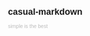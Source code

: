 
<!DOCTYPE html>
<title>Casual-Markdown</title>
<meta name="viewport" content="width=device-width, initial-scale=1">
<link rel="stylesheet" href="https://cdn.jsdelivr.net/gh/casualwriter/casual-markdown/dist/casual-markdown.css">
<script src="https://cdn.jsdelivr.net/gh/casualwriter/casual-markdown/dist/casual-markdown.js"></script>
<style>  
body { font-family:Verdana,sans-serif; font-size:14px; line-height:1.5; margin:0; }
a 	 { background:transparent; text-decoration:none; color:grey } a:hover { background:#ffd700 }
nav p  { border-bottom:1px dotted grey; padding:4px; font-weight:700 }
nav li { margin-left:12px }

#header { background:grey; color:white; width:100%; height:60px; }
#title  { float:left;font-size:18px; font-weight:700; padding:8px  }
#subtitle { font-size:75%; padding:8px; color:#bbb }
#menu button, #menu a  { font-family:Verdana,Arial; border:none; padding:4px 8px; color:inherit; background:inherit; }
#menu button:hover, #menu a:hover { color:#222; background:#ffd700 }
#left-panel 	{ position:absolute; left:0; width:340px; top:60px; padding:8px }
#right-panel 	{ position:absolute; right:0; left:360px; top:60px; border-left:1px solid grey; padding:8px 16px }

.dark, .dark pre, .dark code, .dark blockquote { background:#333!important; color:#ccc!important }
.dark #header { background:#444 }  .dark a { color:#eee }
.dark th, .dark tr:nth-child(even) {color:#333}

@media print{
  #header, #left-panel { display:none!important }
  #right-panel { position:relative; width:100%!important; left:0px!important; top:0px; border:none; height:auto; overflow:hidden }
}

@media screen and (min-width: 600px) and (max-width: 900px){ 
  #header { width:100%; height:80px; }
  #left-panel 	{ display:none; position:absolute; left:0px!important; width:100%!important; top:80px; padding:4px 8px }
  #right-panel 	{ position:absolute; left:0px!important; width:100%; top:80px; overflow:auto; padding:4px 8px }
}
@media screen and (max-width: 600px) {
  #header { width:100%; height:100px; }
  #left-panel 	{ display:none; position:absolute; left:0px!important; width:100%!important; top:100px; padding:4px 8px }
  #right-panel 	{ position:absolute; left:0px!important; width:100%; top:100px; overflow:auto; padding:4px 8px }
}
</style>

<body>

<div id=header>
  <span id=menu style="float:right; padding:12px"></span>
  <span id=heading style="float:left">
   <span id=title>casual-markdown</span> 
   <p id=subtitle>simple is the best</p>
  </span>
</div>

<div id=content>
  <div id="left-panel" style=""></div>
  <div id="right-panel" style="display:none"></div>
</div>

<button style="display:none" onclick="toggleHTML()" accesskey=s>ShowHTML</button> 
<button style="display:none" onclick="darkmode()" accesskey=k>Dark</button> 

<script>
/*****************************************************************************
 * casual-markdown-page - markdown as blog
 * last updated on 2022/08/24, v0.60, supprot nav, home, theme and customized style 
 *
 * Copyright (c) 2022, Casualwriter (MIT Licensed)
 * https://github.com/casualwriter/casual-markdown-blog
*****************************************************************************/

//=== toggle HTML in right-panel. (this is a hidden function for developer)
function toggleHTML() {
  var html = document.getElementById('right-panel').innerHTML
  if (html.substr(0,5)==='<xmp>') {
     document.getElementById('right-panel').innerHTML = html.substr(5, html.length-11)
  } else {
     document.getElementById('right-panel').innerHTML = '<xmp>' + html.replace(/xmp\>/g,'xmp&gt;') + '</xmp>' 
  }
}

//=== apply dark mode style
function darkmode() {
  document.body.className = (document.body.className==='dark'? md.yaml.theme || '' : 'dark' )
}

//=== load post from markdown file. 
md.load = function (mdfile) { 
  var txt, xmlhttp = new XMLHttpRequest();
  xmlhttp.onload = function (e) {
    if (this.status == '404' ) {
      alert('Oops..., Page not found!' )
    } else {
      txt =  this.responseText.replace(/\[(.*?)\]\((.*?\.md)\)/gm, '<a href=# onclick="md.load(this.title)" title="$2">$1</a>')
      document.getElementById('md-post').innerHTML = md.html(txt) + '<br>'
      document.getElementById('right-panel').scrollTop = 0
      md.showTags(mdfile)
    }
  }
  xmlhttp.open("GET", mdfile, true)
  xmlhttp.send();
}

//=== show tags for md post
md.showTags = function (file) {
  var post = md.posts.find( function(p){return p.file===file} )
  var title = document.getElementById('md-post').querySelector('h1,h2,h3,h4')

  if (post && title) {
    var node = document.createElement("p");
    var html = '<span class="post-date">Date: ' + post.date.toISOString().substr(0,10)
    html += '</span>&nbsp; <span class="post-tags">Tags: ' 
    for (var i=0; i<post.tags.length; i++) {
      html += '<a href="?tag=' + post.tags[i] + '">#' + post.tags[i] + '</a> '
    }
    node.innerHTML = html + '</span>'
    title.parentNode.insertBefore(node, title.nextSibling);
  }
}

//=== get blog list from "* yyyy/mm/dd: [post-title](md-file) { #tags }"
md.getPosts = function (match,date,title,file,tags) {
  // compose post list, list by tags, and list by month
  var post = { date:new Date(date), title:title, file:file, tags:tags.trim().split(/\s*,\s*/) }
  md.posts.push( post )
  
  // post list by tags
  for (var i=0; i<post.tags.length; i++) {
     if (post.tags[i][0]='#') post.tags[i] = post.tags[i].substr(1);
     if (!md.tags[post.tags[i]]) md.tags[post.tags[i]] = [];
     md.tags[post.tags[i]].push(post);
  }
  
  // post list by month
  var mth = post.date.toISOString().substr(0,7)
  if (!md.months[mth]) md.months[mth] = [];
  md.months[mth].push(post)  
  
  // return html
  return '* <span class="post-date">' + date + '</span>: <a class="post-title" href="?' + md.home
        + 'post=' + file + '">' + title + '</a><span class="post-tags">' + tags + '</span>' 
}

//=== generate nav content by options := featured | new-? | tags | month
md.nav = function (options) {
  var navOpt = (options||'featured, latest, tags, months').split(',')
  var navDiv = '<nav>'
  
  for (var i=0; i<navOpt.length; i++) {
  
    // generate featured posts list
    if (navOpt[i].trim() === 'featured') {
      navDiv += '<p class="nav-title">Featured</p>'  
      for (var x=0; md.tags.featured&&x<md.tags.featured.length; x++) {
        navDiv += '<li class="nav-post"><a href="?' + md.home + 'post=' 
        navDiv += md.tags.featured[x].file + '">' + md.tags.featured[x].title + '</a></li>'
      }
      
    // generate new posts list
    } else if (navOpt[i].trim().substr(0,4) === 'new-') {
      var max = 0 + navOpt[i].trim().substr(4)
      navDiv += '<p class="nav-title">New posts</p>'
      for (var x=0; x<max && x<md.posts.length; x++) {
        navDiv += '<li class="nav-post"><a href="?' + md.home + 'post=' 
        navDiv += md.posts[x].file + '">' + md.posts[x].title + '</a></li>'
      }
      
    // generate tag list
    } else if (navOpt[i].trim() === 'tags') {
      navDiv += '<p class="nav-title">Tags</p>'  
      for (var tag in  md.tags) {
        navDiv += '<li class="nav-tag"><a href="?' + md.home + 'tag=' + tag + '">' + tag + '</a>'
        navDiv += ' <sup>(' + md.tags[tag].length + ')</sup></li>'
      }
       
    // generate monthly post list
    } else if (navOpt[i].trim() === 'months') {
      navDiv += '<p class="nav-title">Archive</p>'  
      for (var mth in  md.months) {
        navDiv += '<li class="nav-month"><a href="?' + md.home + 'month=' + mth + '">' + mth + '</a>'
        navDiv += ' <sup>(' + md.months[mth].length + ')</sup></li>'
      }
    }
  }
  
  document.getElementById('left-panel').innerHTML = navDiv + '</nav>'
}

//=== create html for a post (in post list)
md.listPost = function (post) { 
  var html = '\n<li><span class="post-date">' + post.date.toISOString().substr(0,10) + '</span>: '
  html += '<a class="post-title" href="?post=' + post.file + '">' + post.title + '</a>'
  return html + '<span class="post-tags">' + post.tags.join(',') + '</span>' 
}

//=== show post list for tag
md.showTag = function (tag) {
  var html = '\n<h2>Tagged by <code>#' + tag + '</code></h2>\n<ul>\n'
  for (var i=0; md.tags[tag]&&i<md.tags[tag].length; i++) html += md.listPost(md.tags[tag][i])
  document.getElementById('md-post').innerHTML = html + '\n</ul><br>'
}

//=== massage md link before parse markdown        
md.before = function (text) {
 return text.replace(/\[(.*?)\]\((.*?\.md)\)/gm, '<a href="?' + md.home + 'post=$2">$1</a>')
} 

//=== parse url parameters, init blog objects
md.params = {} 
window.location.href.replace( /[?&]+([^=&]+)=([^&]*)/gi, function(m,key,value) { md.params[key] = value; } );
md.posts  = []
md.tags   = {}
md.months = {}
md.home = (md.params.home? 'home=' + md.params.home + '&' : '')
md.home += (md.params.theme? 'theme=' + md.params.theme + '&' : '' )

//=== init blog apge.
window.onload = function () { 
  var xmlhttp = new XMLHttpRequest();
  
  xmlhttp.onload = function (e) {
  
    // load post list, and render markdown content, and create nav panel
    md.text = this.responseText.replace( /^\*\s*(.+?)\:\s*\[(.*?)\]\((.*?)\)\s+\{(.+)\}\s*$/gm, md.getPosts )
    document.getElementById('right-panel').innerHTML = md.html(md.text) + '<br>'
    md.nav( md.yaml['nav-group'] )
    
    // apply style/title/subtitle
    document.body.className = md.params.theme || md.yaml.theme || ''
    document.title = document.getElementById('title').innerText = md.yaml.title || 'Casual-Markdown'
    document.getElementById('subtitle').innerText = md.yaml.subtitle || '' 
    
    // top menu
    var i, html=''
    for (i in md.yaml.menu)  html += '<a href="' + md.yaml.menu[i] + '">' + i + '</a>' 
    document.getElementById('menu').innerHTML = html
    
    // handle url parm. ?page=, ?tag=, ?month= ?blog=
    if (md.params.page) { 
       md.load(md.params.page)
    } else if (md.params.post) { 
       md.load(md.params.post)
    } else if (md.params.tag) { 
       md.showTag(md.params.tag)
    } else if (md.params.month) { 
       var html = '\n<h2>Blogs posted on <code>#' + md.params.month + '</code></h2>\n<ul>\n'
       for (var i=0; md.months[md.params.month]&&i<md.months[md.params.month].length; i++) 
          html+=md.listPost(md.months[md.params.month][i])
       document.getElementById('md-post').innerHTML = html + '\n</ul><br>'
    }
    
    document.getElementById('right-panel').style.display = 'block'
  }
  
  xmlhttp.open("GET", md.params.home||'index.md' , true)
  xmlhttp.send();
}

//=== for mobile (touch title to show/hide left-panel)
if (window.innerWidth<900) {
  function toggleTOC(show) {
    var disp = document.getElementById('left-panel').style.display
    document.getElementById('left-panel').style.display = show||(disp=='none')? 'block' : 'none'
    document.getElementById('right-panel').style.display = show||(disp=='none')? 'none' : 'block' 
  }
  
  document.getElementById('left-panel').onclick = function() { toggleTOC(false) }
  document.getElementById('title').onclick = function() { toggleTOC() } 
}
</script>
